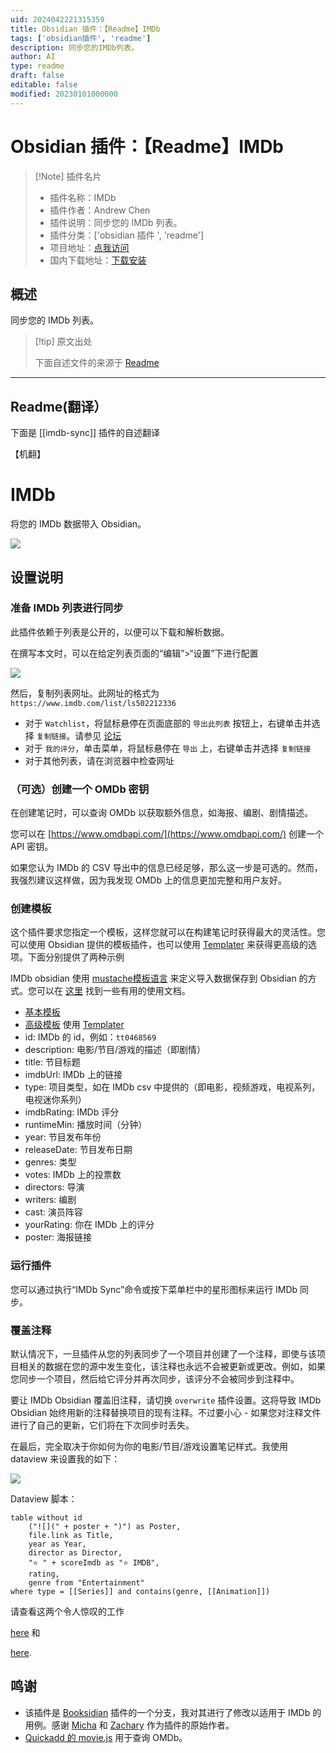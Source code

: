 ```yaml
---
uid: 2024042221315359
title: Obsidian 插件：【Readme】IMDb
tags: ['obsidian插件', 'readme']
description: 同步您的IMDb列表。
author: AI
type: readme
draft: false
editable: false
modified: 20230101000000
---
```


# Obsidian 插件：【Readme】IMDb

> [!Note] 插件名片
> - 插件名称：IMDb
> - 插件作者：Andrew Chen
> - 插件说明：同步您的 IMDb 列表。
> - 插件分类：['obsidian 插件 ', 'readme']
> - 项目地址：[点我访问](https://github.com/aaachen/IMDb-Obsidian)
> - 国内下载地址：[下载安装](https://pkmer.cn/products/plugin/pluginMarket/?imdb-sync)

## 概述

同步您的 IMDb 列表。

> [!tip] 原文出处
>
>下面自述文件的来源于 [Readme](https://ghproxy.net/https://raw.githubusercontent.com/aaachen/IMDb-Obsidian/main/README.md)

---

## Readme(翻译）

下面是 [[imdb-sync]] 插件的自述翻译

【机翻】

# IMDb

将您的 IMDb 数据带入 Obsidian。

![](https://cdn.pkmer.cn/covers/imdb-sync_1_0.png!pkmer)

## 设置说明

### 准备 IMDb 列表进行同步

此插件依赖于列表是公开的，以便可以下载和解析数据。

在撰写本文时，可以在给定列表页面的“编辑”>“设置”下进行配置

![](https://cdn.pkmer.cn/covers/imdb-sync_1_1.png!pkmer)

然后，复制列表网址。此网址的格式为 `https://www.imdb.com/list/ls502212336`

- 对于 `Watchlist`，将鼠标悬停在页面底部的 `导出此列表` 按钮上，右键单击并选择 `复制链接`。请参见 [论坛](https://community-imdb.sprinklr.com/conversations/imdbcom/how-to-export-watchlist/61be41d2add924150d1748de)
- 对于 `我的评分`，单击菜单，将鼠标悬停在 `导出` 上，右键单击并选择 `复制链接`
- 对于其他列表，请在浏览器中检查网址

### （可选）创建一个 OMDb 密钥

在创建笔记时，可以查询 OMDb 以获取额外信息，如海报、编剧、剧情描述。

您可以在 [https://www.omdbapi.com/](https://www.omdbapi.com/) 创建一个 API 密钥。

如果您认为 IMDb 的 CSV 导出中的信息已经足够，那么这一步是可选的。然而，我强烈建议这样做，因为我发现 OMDb 上的信息更加完整和用户友好。

### 创建模板

这个插件要求您指定一个模板，这样您就可以在构建笔记时获得最大的灵活性。您可以使用 Obsidian 提供的模板插件，也可以使用 [Templater](https://github.com/SilentVoid13/Templater) 来获得更高级的选项。下面分别提供了两种示例

IMDb obsidian 使用 [mustache模板语言](https://mustache.github.io/) 来定义导入数据保存到 Obsidian 的方式。您可以在 [这里](https://docs.omnivore.app/integrations/obsidian.html#mustache-template-language) 找到一些有用的使用文档。

- [基本模板](https://raw.githubusercontent.com/aaachen/IMDb-Obsidian/main/readme/IMDB%20Plugin%20-%20Basic%20Template.md)
- [高级模板](https://raw.githubusercontent.com/aaachen/IMDb-Obsidian/main/readme/IMDB%20Plugin%20-%20Advance%20Template.md) 使用 [Templater](https://github.com/SilentVoid13/Templater)
- id: IMDb 的 id，例如：`tt0468569`
- description: 电影/节目/游戏的描述（即剧情）
- title: 节目标题
- imdbUrl: IMDb 上的链接
- type: 项目类型，如在 IMDb csv 中提供的（即电影，视频游戏，电视系列，电视迷你系列）
- imdbRating: IMDb 评分
- runtimeMin: 播放时间（分钟）
- year: 节目发布年份
- releaseDate: 节目发布日期
- genres: 类型
- votes: IMDb 上的投票数
- directors: 导演
- writers: 编剧
- cast: 演员阵容
- yourRating: 你在 IMDb 上的评分
- poster: 海报链接

### 运行插件

您可以通过执行“IMDb Sync”命令或按下菜单栏中的星形图标来运行 IMDb 同步。

### 覆盖注释

默认情况下，一旦插件从您的列表同步了一个项目并创建了一个注释，即使与该项目相关的数据在您的源中发生变化，该注释也永远不会被更新或更改。例如，如果您同步一个项目，然后给它评分并再次同步，该评分不会被同步到注释中。

要让 IMDb Obsidian 覆盖旧注释，请切换 `overwrite` 插件设置。这将导致 IMDb Obsidian 始终用新的注释替换项目的现有注释。不过要小心 - 如果您对注释文件进行了自己的更新，它们将在下次同步时丢失。

在最后，完全取决于你如何为你的电影/节目/游戏设置笔记样式。我使用 dataview 来设置我的如下：

![](https://cdn.pkmer.cn/covers/imdb-sync_1_2.png!pkmer)

Dataview 脚本：

```dataview
table without id
	("![](" + poster + ")") as Poster, 
	file.link as Title, 
	year as Year, 
	director as Director, 
	"⭐ " + scoreImdb as "⭐ IMDB", 
	rating, 
	genre from "Entertainment"
where type = [[Series]] and contains(genre, [[Animation]])
```

请查看这两个令人惊叹的工作

[here](https://github.com/blacksmithgu/obsidian-dataview) 和

[here](https://github.com/kepano/obsidian-minimal).

## 鸣谢

- 该插件是 [Booksidian](https://github.com/MichaBrugger/booksidian_plugin) 插件的一个分支，我对其进行了修改以适用于 IMDb 的用例。感谢 [Micha](https://github.com/MichaBrugger) 和 [Zachary](https://github.com/zacharyw) 作为插件的原始作者。
- [Quickadd 的 movie.js](https://github.com/chhoumann/quickadd/blob/master/docs/docs/Examples/Attachments/movies.js) 用于查询 OMDb。



